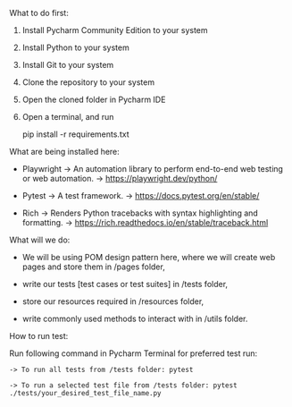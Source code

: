 What to do first:

  1. Install Pycharm Community Edition to your system
  2. Install Python to your system
  3. Install Git to your system
  4. Clone the repository to your system
  5. Open the cloned folder in Pycharm IDE
  6. Open a terminal, and run
    
     pip install -r requirements.txt


What are being installed here:

  - Playwright   ->   An automation library to perform end-to-end web testing or web automation.
                 ->   https://playwright.dev/python/
     
  - Pytest       ->   A test framework.
                 ->   https://docs.pytest.org/en/stable/
     
  - Rich         ->   Renders Python tracebacks with syntax highlighting and formatting.
                 ->   https://rich.readthedocs.io/en/stable/traceback.html


What will we do:

  
  - We will be using POM design pattern here, where we will create web pages and store them in /pages folder,
  
  - write our tests [test cases or test suites] in /tests folder,
  
  - store our resources required in /resources folder,
  
  - write commonly used methods to interact with in /utils folder.


How to run test:

  Run following command in Pycharm Terminal for preferred test run:
  
    -> To run all tests from /tests folder: pytest
    
    -> To run a selected test file from /tests folder: pytest ./tests/your_desired_test_file_name.py
